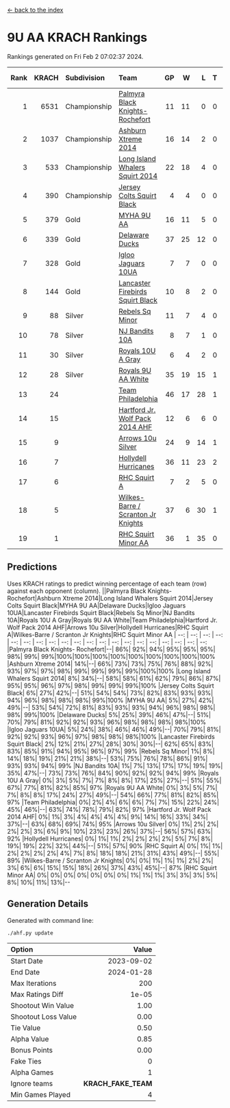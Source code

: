 [<- back to the index](readme.md)
# 9U AA KRACH Rankings
Rankings generated on Fri Feb  2 07:02:37 2024.

Rank|KRACH|Subdivision|Team|GP|W|L|T|OTW|OTL|SoS|Exp Wins|Win Diff
---:|---:|:---|:---|---:|---:|---:|---:|---:|---:|---:|---:|---:
1|6531|Championship|[Palmyra Black Knights- Rochefort](https://gamesheetstats.com/seasons/3659/teams/140260/schedule)|11|11|0|0|0|0|95|11.8|-0.0
2|1037|Championship|[Ashburn Xtreme 2014](https://gamesheetstats.com/seasons/3659/teams/140217/schedule)|16|14|2|0|0|0|179|14.9|0.0
3|533|Championship|[Long Island Whalers Squirt 2014](https://gamesheetstats.com/seasons/3659/teams/140221/schedule)|22|18|4|0|1|0|194|18.9|0.0
4|390|Championship|[Jersey Colts Squirt Black](https://gamesheetstats.com/seasons/3659/teams/140254/schedule)|4|4|0|0|0|0|12|4.9|0.0
5|379|Gold|[MYHA 9U AA](https://gamesheetstats.com/seasons/3659/teams/140222/schedule)|16|11|5|0|2|0|262|11.9|0.0
6|339|Gold|[Delaware Ducks](https://gamesheetstats.com/seasons/3659/teams/140218/schedule)|37|25|12|0|0|3|736|25.8|-0.0
7|328|Gold|[Igloo Jaguars 10UA](https://gamesheetstats.com/seasons/3659/teams/140253/schedule)|7|7|0|0|0|0|6|7.9|0.0
8|144|Gold|[Lancaster Firebirds Squirt Black](https://gamesheetstats.com/seasons/3659/teams/140256/schedule)|10|8|2|0|0|0|73|8.9|0.0
9|88|Silver|[Rebels Sq Minor](https://gamesheetstats.com/seasons/3659/teams/140223/schedule)|11|7|4|0|1|1|194|7.9|0.0
10|78|Silver|[NJ Bandits 10A](https://gamesheetstats.com/seasons/3659/teams/140259/schedule)|8|7|1|0|0|0|13|7.9|0.0
11|30|Silver|[Royals 10U A Gray](https://gamesheetstats.com/seasons/3659/teams/140262/schedule)|6|4|2|0|0|0|56|4.9|0.0
12|28|Silver|[Royals 9U AA White](https://gamesheetstats.com/seasons/3659/teams/140225/schedule)|35|19|15|1|0|0|120|20.4|0.0
13|24||[Team Philadelphia](https://gamesheetstats.com/seasons/3659/teams/140226/schedule)|46|17|28|1|2|1|743|18.4|0.0
14|15||[Hartford Jr. Wolf Pack 2014 AHF](https://gamesheetstats.com/seasons/3659/teams/140219/schedule)|12|6|6|0|0|0|130|6.9|0.0
15|9||[Arrows 10u Silver](https://gamesheetstats.com/seasons/3659/teams/140216/schedule)|24|9|14|1|1|0|146|10.4|0.0
16|7||[Hollydell Hurricanes](https://gamesheetstats.com/seasons/3659/teams/140220/schedule)|36|11|23|2|0|0|97|12.9|0.0
17|6||[RHC Squirt A](https://gamesheetstats.com/seasons/3659/teams/140261/schedule)|7|2|5|0|0|0|17|2.9|0.0
18|5||[Wilkes-Barre / Scranton Jr Knights](https://gamesheetstats.com/seasons/3659/teams/140228/schedule)|37|6|30|1|0|1|829|7.4|0.0
19|1||[RHC Squirt Minor AA](https://gamesheetstats.com/seasons/3659/teams/140224/schedule)|36|1|35|0|0|1|115|1.9|0.0

## Predictions
Uses KRACH ratings to predict winning percentage of each team (row) against each opponent (column).
||Palmyra Black Knights- Rochefort|Ashburn Xtreme 2014|Long Island Whalers Squirt 2014|Jersey Colts Squirt Black|MYHA 9U AA|Delaware Ducks|Igloo Jaguars 10UA|Lancaster Firebirds Squirt Black|Rebels Sq Minor|NJ Bandits 10A|Royals 10U A Gray|Royals 9U AA White|Team Philadelphia|Hartford Jr. Wolf Pack 2014 AHF|Arrows 10u Silver|Hollydell Hurricanes|RHC Squirt A|Wilkes-Barre / Scranton Jr Knights|RHC Squirt Minor AA
| --: | --: | --: | --: | --: | --: | --: | --: | --: | --: | --: | --: | --: | --: | --: | --: | --: | --: | --: | --: 
|Palmyra Black Knights- Rochefort|--| 86%| 92%| 94%| 95%| 95%| 95%| 98%| 99%| 99%|100%|100%|100%|100%|100%|100%|100%|100%|100%
|Ashburn Xtreme 2014| 14%|--| 66%| 73%| 73%| 75%| 76%| 88%| 92%| 93%| 97%| 97%| 98%| 99%| 99%| 99%| 99%|100%|100%
|Long Island Whalers Squirt 2014|  8%| 34%|--| 58%| 58%| 61%| 62%| 79%| 86%| 87%| 95%| 95%| 96%| 97%| 98%| 99%| 99%| 99%|100%
|Jersey Colts Squirt Black|  6%| 27%| 42%|--| 51%| 54%| 54%| 73%| 82%| 83%| 93%| 93%| 94%| 96%| 98%| 98%| 98%| 99%|100%
|MYHA 9U AA|  5%| 27%| 42%| 49%|--| 53%| 54%| 72%| 81%| 83%| 93%| 93%| 94%| 96%| 98%| 98%| 98%| 99%|100%
|Delaware Ducks|  5%| 25%| 39%| 46%| 47%|--| 51%| 70%| 79%| 81%| 92%| 92%| 93%| 96%| 98%| 98%| 98%| 98%|100%
|Igloo Jaguars 10UA|  5%| 24%| 38%| 46%| 46%| 49%|--| 70%| 79%| 81%| 92%| 92%| 93%| 96%| 97%| 98%| 98%| 98%|100%
|Lancaster Firebirds Squirt Black|  2%| 12%| 21%| 27%| 28%| 30%| 30%|--| 62%| 65%| 83%| 83%| 85%| 91%| 94%| 95%| 96%| 97%| 99%
|Rebels Sq Minor|  1%|  8%| 14%| 18%| 19%| 21%| 21%| 38%|--| 53%| 75%| 76%| 78%| 86%| 91%| 93%| 93%| 94%| 99%
|NJ Bandits 10A|  1%|  7%| 13%| 17%| 17%| 19%| 19%| 35%| 47%|--| 73%| 73%| 76%| 84%| 90%| 92%| 92%| 94%| 99%
|Royals 10U A Gray|  0%|  3%|  5%|  7%|  7%|  8%|  8%| 17%| 25%| 27%|--| 51%| 55%| 67%| 77%| 81%| 82%| 85%| 97%
|Royals 9U AA White|  0%|  3%|  5%|  7%|  7%|  8%|  8%| 17%| 24%| 27%| 49%|--| 54%| 66%| 77%| 81%| 82%| 85%| 97%
|Team Philadelphia|  0%|  2%|  4%|  6%|  6%|  7%|  7%| 15%| 22%| 24%| 45%| 46%|--| 63%| 74%| 78%| 79%| 82%| 97%
|Hartford Jr. Wolf Pack 2014 AHF|  0%|  1%|  3%|  4%|  4%|  4%|  4%|  9%| 14%| 16%| 33%| 34%| 37%|--| 63%| 68%| 69%| 74%| 95%
|Arrows 10u Silver|  0%|  1%|  2%|  2%|  2%|  2%|  3%|  6%|  9%| 10%| 23%| 23%| 26%| 37%|--| 56%| 57%| 63%| 92%
|Hollydell Hurricanes|  0%|  1%|  1%|  2%|  2%|  2%|  2%|  5%|  7%|  8%| 19%| 19%| 22%| 32%| 44%|--| 51%| 57%| 90%
|RHC Squirt A|  0%|  1%|  1%|  2%|  2%|  2%|  2%|  4%|  7%|  8%| 18%| 18%| 21%| 31%| 43%| 49%|--| 55%| 89%
|Wilkes-Barre / Scranton Jr Knights|  0%|  0%|  1%|  1%|  1%|  2%|  2%|  3%|  6%|  6%| 15%| 15%| 18%| 26%| 37%| 43%| 45%|--| 87%
|RHC Squirt Minor AA|  0%|  0%|  0%|  0%|  0%|  0%|  0%|  1%|  1%|  1%|  3%|  3%|  3%|  5%|  8%| 10%| 11%| 13%|--

## Generation Details

Generated with command line:
```
./ahf.py update
```

| Option | Value |
| :----- | ----: |
| Start Date | 2023-09-02 |
| End Date | 2024-01-28 |
| Max Iterations | 200 |
| Max Ratings Diff | 1e-05 |
| Shootout Win Value | 1.00 |
| Shootout Loss Value | 0.00 |
| Tie Value | 0.50 |
| Alpha Value | 0.85 |
| Bonus Points | 0.00 |
| Fake Ties | 0 |
| Alpha Games | 1 |
| Ignore teams | __KRACH_FAKE_TEAM__ |
| Min Games Played | 4 |

